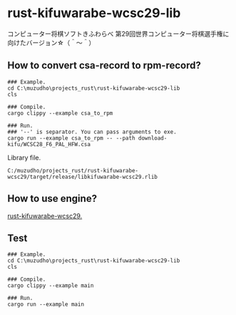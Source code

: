 # rust-kifuwarabe-wcsc29-lib
コンピューター将棋ソフトきふわらべ 第29回世界コンピューター将棋選手権に向けたバージョン☆（＾～＾）

## How to convert csa-record to rpm-record?

```Shell
### Example.
cd C:\muzudho\projects_rust\rust-kifuwarabe-wcsc29-lib
cls
 
### Compile.
cargo clippy --example csa_to_rpm
 
### Run.
### '--' is separator. You can pass arguments to exe.
cargo run --example csa_to_rpm -- --path download-kifu/WCSC28_F6_PAL_HFW.csa
```

Library file.

`C:/muzudho/projects_rust/rust-kifuwarabe-wcsc29/target/release/libkifuwarabe-wcsc29.rlib`

## How to use engine?

[rust-kifuwarabe-wcsc29.](https://github.com/muzudho/kifuwarabe-wcsc29)

## Test

```Shell
### Example.
cd C:\muzudho\projects_rust\rust-kifuwarabe-wcsc29-lib
cls
 
### Compile.
cargo clippy --example main
 
### Run.
cargo run --example main
```
